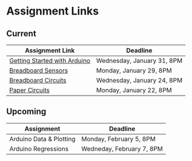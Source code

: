 # Assignment Links

## Current

| Assignment Link                                                                                                    | Deadline                   |
| ------------------------------------------------------------------------------------------------------------------ | -------------------------- |
| [Getting Started with Arduino](https://github.com/allegheny-college-cmpsc-406-spring-2024/arduino-getting-started) | Wednesday, January 31, 8PM |
| [Breadboard Sensors](https://classroom.github.com/a/rVY-FDex)                                                      | Monday, January 29, 8PM    |
| [Breadboard Circuits](https://classroom.github.com/a/uLKZwMI7)                                                     | Wednesday, January 24, 8PM |
| [Paper Circuits](https://classroom.github.com/a/M3srn37H)                                                          | Monday, January 22, 8PM    |

## Upcoming

| Assignment              | Deadline                  |
| ----------------------- | ------------------------- |
| Arduino Data & Plotting | Monday, February 5, 8PM   |
| Arduino Regressions     | Wedneday, February 7, 8PM |
